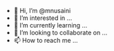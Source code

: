 - 👋 Hi, I’m @mnusaini
- 👀 I’m interested in ...
- 🌱 I’m currently learning ...
- 💞️ I’m looking to collaborate on ...
- 📫 How to reach me ...

<!---
mnusaini/mnusaini is a ✨ special ✨ repository because its `README.md` (this file) appears on your GitHub profile.
You can click the Preview link to take a look at your changes.
--->
